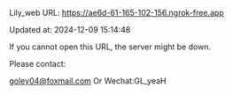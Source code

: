 Lily_web URL: https://ae6d-61-165-102-156.ngrok-free.app

Updated at: 2024-12-09 15:14:48

If you cannot open this URL, the server might be down.

Please contact: 

goley04@foxmail.com Or Wechat:GL_yeaH